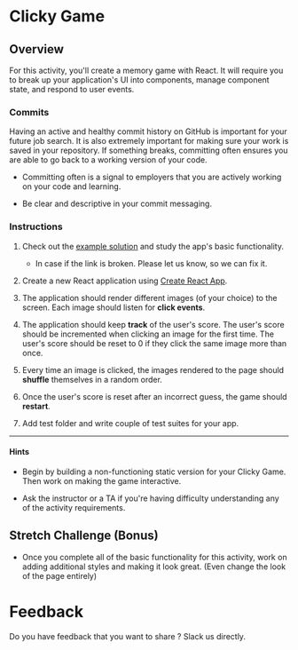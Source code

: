 # Clicky Game

## Overview

For this activity, you'll create a memory game with React. It will require you to break up your application's UI into components, manage component state, and respond to user events.

### Commits

Having an active and healthy commit history on GitHub is important for your future job search. It is also extremely important for making sure your work is saved in your repository. If something breaks, committing often ensures you are able to go back to a working version of your code.

* Committing often is a signal to employers that you are actively working on your code and learning.

* Be clear and descriptive in your commit messaging.

### Instructions

1. Check out the [example solution](https://clicky-game.netlify.com/) and study the app's basic functionality.
    - In case if the link is broken. Please let us know, so we can fix it.

2. Create a new React application using [Create React App](https://github.com/facebookincubator/create-react-app).

3. The application should render different images (of your choice) to the screen. Each image should listen for **click events**.

4. The application should keep **track** of the user's score. The user's score should be incremented when clicking an image for the first time. The user's score should be reset to 0 if they click the same image more than once.

5. Every time an image is clicked, the images rendered to the page should **shuffle** themselves in a random order.

6. Once the user's score is reset after an incorrect guess, the game should **restart**.

7. Add test folder and write couple of test suites for your app.

- - -

#### Hints

* Begin by building a non-functioning static version for your Clicky Game. Then work on making the game interactive.

* Ask the instructor or a TA if you're having difficulty understanding any of the activity requirements.

## Stretch Challenge (Bonus)

- Once you complete all of the basic functionality for this activity, work on adding additional styles and making it look great. (Even change the look of the page entirely)

# Feedback

 Do you have feedback that you want to share ? Slack us directly.
